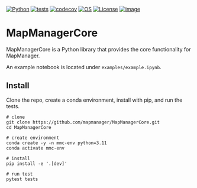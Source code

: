 [![Python](https://img.shields.io/badge/python-3.11-blue.svg)](https://www.python.org/downloads/release/python-3111/)
[![tests](https://github.com/mapmanager/MapManagerCore/workflows/Test/badge.svg)](https://github.com/mapmanager/MapManagerCore/actions)
[![codecov](https://codecov.io/gh/mapmanager/MapManagerCore/graph/badge.svg?token=M9SO38DYPY)](https://codecov.io/gh/mapmanager/MapManagerCore)
[![OS](https://img.shields.io/badge/OS-Linux|Windows|macOS-blue.svg)]()
[![License](https://img.shields.io/badge/license-GPLv3-blue)](https://github.com/mapmanager/MapManagerCore/blob/master/LICENSE)
[![image](http://img.shields.io/pypi/v/mapmanagercore.svg)](https://pypi.python.org/project/mapmanagercore)

# MapManagerCore

MapManagerCore is a Python library that provides the core functionality for MapManager.

An example notebook is located under `examples/example.ipynb`.

## Install

Clone the repo, create a conda environment, install with pip, and run the tests.

    # clone
    git clone https://github.com/mapmanager/MapManagerCore.git
    cd MapManagerCore

    # create environment
    conda create -y -n mmc-env python=3.11
    conda activate mmc-env

    # install
    pip install -e '.[dev]'

    # run test
    pytest tests


